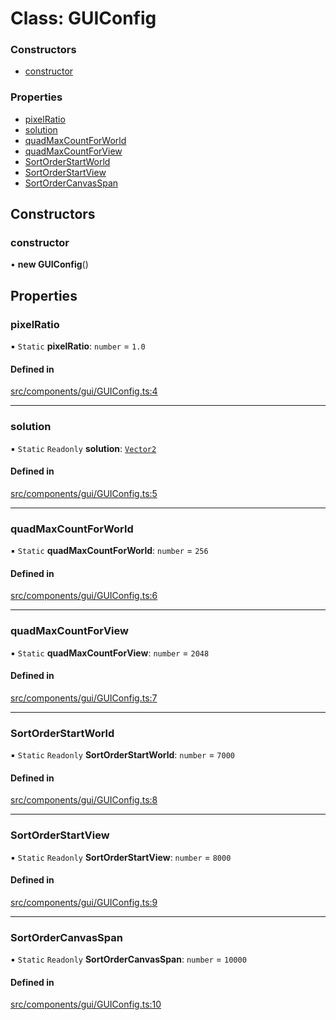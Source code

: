 # Class: GUIConfig

### Constructors

- [constructor](GUIConfig.md#constructor)

### Properties

- [pixelRatio](GUIConfig.md#pixelratio)
- [solution](GUIConfig.md#solution)
- [quadMaxCountForWorld](GUIConfig.md#quadmaxcountforworld)
- [quadMaxCountForView](GUIConfig.md#quadmaxcountforview)
- [SortOrderStartWorld](GUIConfig.md#sortorderstartworld)
- [SortOrderStartView](GUIConfig.md#sortorderstartview)
- [SortOrderCanvasSpan](GUIConfig.md#sortordercanvasspan)

## Constructors

### constructor

• **new GUIConfig**()

## Properties

### pixelRatio

▪ `Static` **pixelRatio**: `number` = `1.0`

#### Defined in

[src/components/gui/GUIConfig.ts:4](https://github.com/Orillusion/orillusion/blob/main/src/components/gui/GUIConfig.ts#L4)

___

### solution

▪ `Static` `Readonly` **solution**: [`Vector2`](Vector2.md)

#### Defined in

[src/components/gui/GUIConfig.ts:5](https://github.com/Orillusion/orillusion/blob/main/src/components/gui/GUIConfig.ts#L5)

___

### quadMaxCountForWorld

▪ `Static` **quadMaxCountForWorld**: `number` = `256`

#### Defined in

[src/components/gui/GUIConfig.ts:6](https://github.com/Orillusion/orillusion/blob/main/src/components/gui/GUIConfig.ts#L6)

___

### quadMaxCountForView

▪ `Static` **quadMaxCountForView**: `number` = `2048`

#### Defined in

[src/components/gui/GUIConfig.ts:7](https://github.com/Orillusion/orillusion/blob/main/src/components/gui/GUIConfig.ts#L7)

___

### SortOrderStartWorld

▪ `Static` `Readonly` **SortOrderStartWorld**: `number` = `7000`

#### Defined in

[src/components/gui/GUIConfig.ts:8](https://github.com/Orillusion/orillusion/blob/main/src/components/gui/GUIConfig.ts#L8)

___

### SortOrderStartView

▪ `Static` `Readonly` **SortOrderStartView**: `number` = `8000`

#### Defined in

[src/components/gui/GUIConfig.ts:9](https://github.com/Orillusion/orillusion/blob/main/src/components/gui/GUIConfig.ts#L9)

___

### SortOrderCanvasSpan

▪ `Static` `Readonly` **SortOrderCanvasSpan**: `number` = `10000`

#### Defined in

[src/components/gui/GUIConfig.ts:10](https://github.com/Orillusion/orillusion/blob/main/src/components/gui/GUIConfig.ts#L10)
